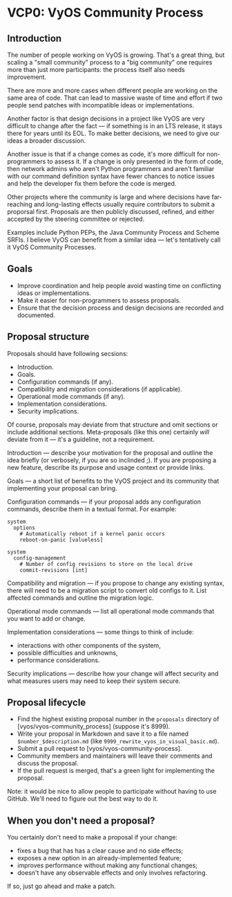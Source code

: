 # VCP0: VyOS Community Process

## Introduction

The number of people working on VyOS is growing. That's a great thing,
but scaling a "small community" process to a "big community" one
requires more than just more participants: the process itself also needs improvement.

There are more and more cases when different people are working on the same area of code.
That can lead to massive waste of time and effort if two people send patches
with incompatible ideas or implementations.

Another factor is that design decisions in a project like VyOS are very difficult to change
after the fact — if something is in an LTS release, it stays there for years until its EOL.
To make better decisions, we need to give our ideas a broader discussion.

Another issue is that if a change comes as code, it's more difficult for non-programmers
to assess it. If a change is only presented in the form of code, then network admins
who aren't Python programmers and aren't familiar with our
command definition syntax have fewer chances to notice issues and help the developer fix them
before the code is merged.

Other projects where the community is large and where decisions have far-reaching
and long-lasting effects usually require contributors to submit a proporsal first.
Proposals are then publicly discussed, refined, and either accepted by the steering committee
or rejected.

Examples include Python PEPs, the Java Community Process and Scheme SRFIs.
I believe VyOS can benefit from a similar idea — let's tentatively call it
VyOS Community Processes.

## Goals

* Improve coordination and help people avoid wasting time on conflicting ideas or implementations.
* Make it easier for non-programmers to assess proposals.
* Ensure that the decision process and design decisions are recorded and documented.

## Proposal structure

Proposals should have following secsions:

* Introduction.
* Goals.
* Configuration commands (if any).
* Compatibility and migration considerations (if applicable).
* Operational mode commands (if any).
* Implementation considerations.
* Security implications.

Of course, proposals may deviate from that structure and omit sections or include additional sections.
Meta-proposals (like this one) certainly _will_ deviate from it — it's a guideline, not a requirement.

Introduction — describe your motivation for the proposal and outline the idea briefly
(or verbosely, if you are so inclinded ;).
If you are proposing a new feature, describe its purpose and usage context or provide links.

Goals — a short list of benefits to the VyOS project and its community that implementing your proposal
can bring.

Configuration commands — if your proposal adds any configuration commands, describe them in a textual format.
For example: 

```
system
  options
    # Automatically reboot if a kernel panic occurs
    reboot-on-panic [valueless]

system
  config-management
    # Number of config revisions to store on the local drive
    commit-revisions [int]
```

Compatibility and migration — if you propose to change any existing syntax,
there will need to be a migration script to convert old configs to it.
List affected commands and outline the migration logic.

Operational mode commands — list all operational mode commands that you want to add or change.

Implementation considerations — some things to think of include:

* interactions with other components of the system,
* possible difficulties and unknowns,
* performance considerations.

Security implications — describe how your change will affect security and what measures users may need
to keep their system secure.

## Proposal lifecycle

* Find the highest existing proposal number in the `proposals` directory of [vyos/vyos-community_process] (suppose it's 8999).
* Write your proposal in Markdown and save it to a file named `$number_$description.md` (like `9999_rewrite_vyos_in_visual_basic.md`).
* Submit a pull request to [vyos/vyos-community-process].
* Community members and maintainers will leave their comments and discuss the proposal.
* If the pull request is merged, that's a green light for implementing the proposal.

Note: it would be nice to allow people to participate without having to use GitHub. We'll need to figure out the best way to do it.

## When you don't need a proposal?

You certainly don't need to make a proposal if your change:

* fixes a bug that has has a clear cause and no side effects;
* exposes a new option in an already-implemented feature;
* improves performance without making any functional changes;
* doesn't have any observable effects and only involves refactoring.

If so, just go ahead and make a patch.
